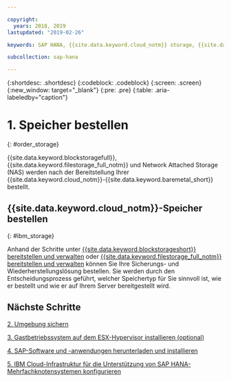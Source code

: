 ```yaml
---

copyright:
  years: 2018, 2019
lastupdated: "2019-02-26"

keywords: SAP HANA, {{site.data.keyword.cloud_notm}} storage, {{site.data.keyword.blockstorageshort}}, {{site.data.keyword.filestorage_full_notm}}

subcollection: sap-hana

---
```


{:shortdesc: .shortdesc}
{:codeblock: .codeblock}
{:screen: .screen}
{:new_window: target="_blank"}
{:pre: .pre}
{:table: .aria-labeledby="caption"}

# 1. Speicher bestellen
{: #order_storage}

{{site.data.keyword.blockstoragefull}}, {{site.data.keyword.filestorage_full_notm}} und Network Attached Storage (NAS) werden nach der Bereitstellung Ihrer {{site.data.keyword.cloud_notm}}-{{site.data.keyword.baremetal_short}} bestellt.

## {{site.data.keyword.cloud_notm}}-Speicher bestellen
{: #ibm_storage}

Anhand der Schritte unter [{{site.data.keyword.blockstorageshort}} bereitstellen und verwalten](/docs/infrastructure/BlockStorage?topic=BlockStorage-orderingthroughConsole#provisioning-and-managing-block-storage) oder [{{site.data.keyword.filestorage_full_notm}} bereitstellen und verwalten](/docs/infrastructure/FileStorage?topic=FileStorage-orderingConsole#orderingConsole) können Sie Ihre Sicherungs- und Wiederherstellungslösung bestellen. Sie werden durch den Entscheidungsprozess geführt, welcher Speichertyp für Sie sinnvoll ist, wie er bestellt und wie er auf Ihrem Server bereitgestellt wird.

## Nächste Schritte

  [2. Umgebung sichern](/docs/infrastructure/sap-hana?topic=sap-hana-secure_environment#secure_environment)

  [3. Gastbetriebssystem auf dem ESX-Hypervisor installieren (optional)](/docs/infrastructure/sap-hana?topic=sap-hana-install_guest_os#install_guest_os)

  [4. SAP-Software und -anwendungen herunterladen und installieren](/docs/infrastructure/sap-hana?topic=sap-hana-install_sap#install_sap)

  [5. IBM Cloud-Infrastruktur für die Unterstützung von SAP HANA-Mehrfachknotensystemen konfigurieren](/docs/infrastructure/sap-hana?topic=sap-hana-multi-node-storage#multi-node-storage)
